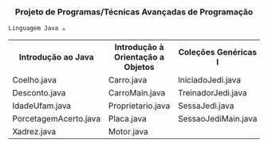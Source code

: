 <h3 align="center">Projeto de Programas/Técnicas Avançadas de Programação</h3>

`Linguagem Java ☕`

<div>
<table>
<tr><th>Introdução ao Java</th><th>Introdução à Orientação a Objetos</th><th>Coleções Genéricas I</th></tr>
<tr><td>Coelho.java</td><td>Carro.java</td><td>IniciadoJedi.java</td></tr>
<tr><td>Desconto.java</td><td>CarroMain.java</td><td>TreinadorJedi.java</td></tr>
<tr><td>IdadeUfam.java</td><td>Proprietario.java</td><td>SessaJedi.java</td></tr>
<tr><td>PorcetagemAcerto.java</td><td>Placa.java</td><td>SessaoJediMain.java</td></tr>
<tr><td>Xadrez.java</td><td>Motor.java</td></tr>
</table>
</div>

